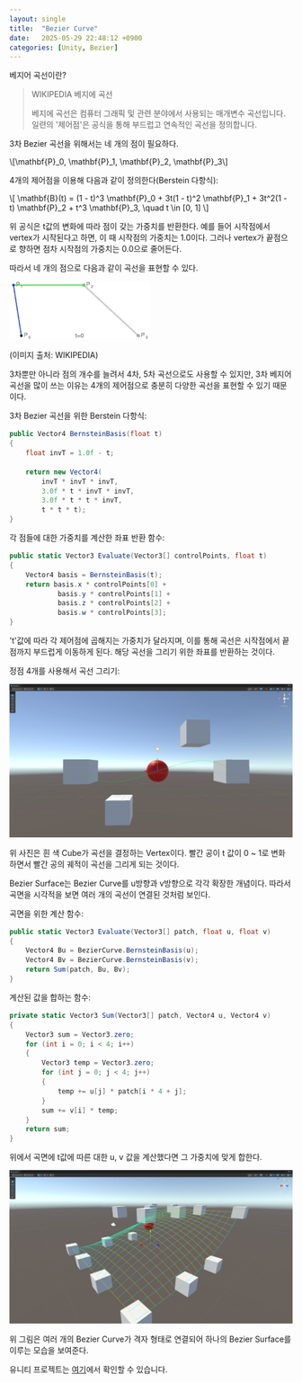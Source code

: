 ```yaml
---
layout: single
title:  "Bezier Curve"
date:   2025-05-29 22:48:12 +0900
categories: [Unity, Bezier]
---
```

베지어 곡선이란?

> WIKIPEDIA 베지에 곡선
> 
> 베지에 곡선은 컴퓨터 그래픽 및 관련 분야에서 사용되는 매개변수 곡선입니다.
> 일련의 '제어점'은 공식을 통해 부드럽고 연속적인 곡선을 정의합니다.



3차 Bezier 곡선을 위해서는 네 개의 점이 필요하다.

\\[\mathbf{P}_0, \mathbf{P}_1, \mathbf{P}_2, \mathbf{P}_3\\]

4개의 제어점을 이용해 다음과 같이 정의한다(Berstein 다항식):

\\[
\mathbf{B}(t) = (1 - t)^3 \mathbf{P}_0 + 3t(1 - t)^2 \mathbf{P}_1 + 3t^2(1 - t) \mathbf{P}_2 + t^3 \mathbf{P}_3, \quad t \in [0, 1]
\\]

위 공식은 t값의 변화에 따라 점이 갖는 가중치를 반환한다.
예를 들어 시작점에서 vertex가 시작된다고 하면, 이 때 시작점의 가중치는 1.0이다.
그러나 vertex가 끝점으로 향하면 점차 시작점의 가중치는 0.0으로 줄어든다.

따라서 네 개의 점으로 다음과 같이 곡선을 표현할 수 있다.

![3_bezier](/images/Bezier_3_big.gif)

(이미지 출처: WIKIPEDIA)

3차뿐만 아니라 점의 개수를 늘려서 4차, 5차 곡선으로도 사용할 수 있지만,
3차 베지어 곡선을 많이 쓰는 이유는 4개의 제어점으로 충분히 다양한 곡선을 표현할 수 있기 때문이다.

3차 Bezier 곡선을 위한 Berstein 다항식:
```csharp
public Vector4 BernsteinBasis(float t)
{
    float invT = 1.0f - t;
    
    return new Vector4(
        invT * invT * invT,
        3.0f * t * invT * invT,
        3.0f * t * t * invT,
        t * t * t);
}
```

각 점들에 대한 가중치를 계산한 좌표 반환 함수:
```csharp
public static Vector3 Evaluate(Vector3[] controlPoints, float t)
{
    Vector4 basis = BernsteinBasis(t);
    return basis.x * controlPoints[0] +
            basis.y * controlPoints[1] +
            basis.z * controlPoints[2] +
            basis.w * controlPoints[3];
}
```
't'값에 따라 각 제어점에 곱해지는 가중치가 달라지며,
이를 통해 곡선은 시작점에서 끝점까지 부드럽게 이동하게 된다.
해당 곡선을 그리기 위한 좌표를 반환하는 것이다.

정점 4개를 사용해서 곡선 그리기:

![BezierCurve](/images/BezierCurve/BezierCurve.png)

위 사진은 흰 색 Cube가 곡선을 결정하는 Vertex이다. 빨간 공이 t 값이 0 ~ 1로 변화하면서 빨간 공의 궤적이 곡선을 그리게 되는 것이다.

Bezier Surface는 Bezier Curve를 u방향과 v방향으로 각각 확장한 개념이다.
따라서 곡면을 시각적을 보면 여러 개의 곡선이 연결된 것처럼 보인다.

곡면을 위한 계산 함수:
```csharp
public static Vector3 Evaluate(Vector3[] patch, float u, float v)
{
    Vector4 Bu = BezierCurve.BernsteinBasis(u);
    Vector4 Bv = BezierCurve.BernsteinBasis(v);
    return Sum(patch, Bu, Bv);
}
```

계산된 값을 합하는 함수:
```csharp
private static Vector3 Sum(Vector3[] patch, Vector4 u, Vector4 v)
{
    Vector3 sum = Vector3.zero;
    for (int i = 0; i < 4; i++)
    {
        Vector3 temp = Vector3.zero;
        for (int j = 0; j < 4; j++)
        {
            temp += u[j] * patch[i * 4 + j];
        }
        sum += v[i] * temp;
    }
    return sum;
}
```
위에서 곡면에 t값에 따른 대한 u, v 값을 계산했다면 그 가중치에 맞게 합한다.

![BezierSurface](/images/BezierCurve/BezierSurface.png)

위 그림은 여러 개의 Bezier Curve가 격자 형태로 연결되어
하나의 Bezier Surface를 이루는 모습을 보여준다.

유니티 프로젝트는 [여기][bezier-gh]에서 확인할 수 있습니다.

[bezier-gh]: https://github.com/To-steak/Bezier_Curve
